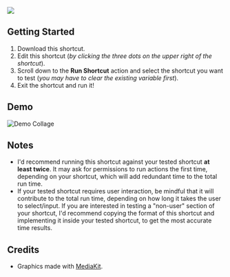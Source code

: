 [![](https://i.imgur.com/1xNwXWG.png)](https://www.icloud.com/shortcuts/b140790bfb984a908d92eb2f4c0c31ec)


## Getting Started
1. Download this shortcut.
2. Edit this shortcut (*by clicking the three dots on the upper right of the shortcut*).
3. Scroll down to the **Run Shortcut** action and select the shortcut you want to test (*you may have to clear the existing variable first*).
4. Exit the shortcut and run it!


## Demo
![Demo Collage](https://i.imgur.com/xRYGs28.jpg)


## Notes
- I'd recommend running this shortcut against your tested shortcut **at least twice**. It may ask for permissions to run actions the first time, depending on your shortcut, which will add redundant time to the total run time.
- If your tested shortcut requires user interaction, be mindful that it will contribute to the total run time, depending on how long it takes the user to select/input. If you are interested in testing a "non-user" section of your shortcut, I'd recommend copying the format of this shortcut and implementing it inside your tested shortcut, to get the most accurate time results.


## Credits
- Graphics made with [MediaKit](https://routinehub.co/shortcut/1911).
